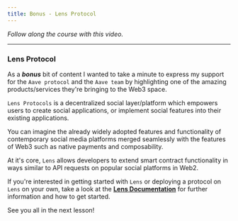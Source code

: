 ```yaml
---
title: Bonus - Lens Protocol
---
```


_Follow along the course with this video._

---

### Lens Protocol

As a **_bonus_** bit of content I wanted to take a minute to express my support for the `Aave protocol` and the `Aave team` by highlighting one of the amazing products/services they're bringing to the Web3 space.

`Lens Protocols` is a decentralized social layer/platform which empowers users to create social applications, or implement social features into their existing applications.

You can imagine the already widely adopted features and functionality of contemporary social media platforms merged seamlessly with the features of Web3 such as native payments and composability.

At it's core, `Lens` allows developers to extend smart contract functionality in ways similar to API requests on popular social platforms in Web2.

If you're interested in getting started with `Lens` or deploying a protocol on `Lens` on your own, take a look at the [**Lens Documentation**](https://www.lens.xyz/docs) for further information and how to get started.

See you all in the next lesson!
